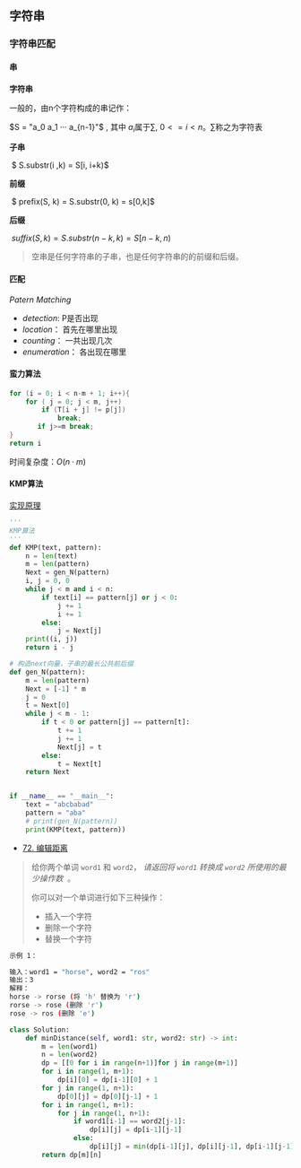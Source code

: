 ## 字符串

### 字符串匹配

#### 串

**字符串**

一般的，由n个字符构成的串记作：

$S = "a_0 a_1 ··· a_{n-1}"$ , 其中 $a_i$属于$\sum$, $0<=i<n$。$\sum$称之为字符表

**子串**

​                                  $ S.substr(i ,k) = S[i, i+k)$

**前缀**

​                                   $ prefix(S, k) = S.substr(0, k) = s[0,k]$

**后缀**

​                                   $suffix(S, k) = S.substr(n-k, k) = S[n-k, n)$

> 空串是任何字符串的子串，也是任何字符串的的前缀和后缀。

#### 匹配

$Patern\ Matching$

- $detection:$  P是否出现
- $ location：$ 首先在哪里出现
- $ counting：$ 一共出现几次
- $ enumeration：$ 各出现在哪里

#### 蛮力算法

```c
for (i = 0; i < n-m + 1; i++){
    for ( j = 0; j < m, j++)
        if (T[i + j] != p[j])
            break;
       if j>=m break;
}
return i
```

时间复杂度：$O(n·m)$

#### KMP算法

[实现原理](https://www.bilibili.com/video/BV1Px411z7Yo?t=410)

```python
'''
KMP算法
'''
def KMP(text, pattern):
    n = len(text)
    m = len(pattern)
    Next = gen_N(pattern)
    i, j = 0, 0
    while j < m and i < n:
        if text[i] == pattern[j] or j < 0:
            j += 1
            i += 1
        else:
            j = Next[j]
    print((i, j))
    return i - j

# 构造next向量，子串的最长公共前后缀
def gen_N(pattern):
    m = len(pattern)
    Next = [-1] * m
    j = 0
    t = Next[0]
    while j < m - 1:
        if t < 0 or pattern[j] == pattern[t]:
            t += 1
            j += 1
            Next[j] = t
        else:
            t = Next[t]
    return Next


if __name__ == "__main__":
    text = "abcbabad"
    pattern = "aba"
    # print(gen_N(pattern))
    print(KMP(text, pattern))
```

- [72. 编辑距离](https://leetcode.cn/problems/edit-distance/)

> 给你两个单词 `word1` 和 `word2`， *请返回将 `word1` 转换成 `word2` 所使用的最少操作数*  。
> 
> 你可以对一个单词进行如下三种操作：
> 
> - 插入一个字符
> - 删除一个字符
> - 替换一个字符

```bash
示例 1：

输入：word1 = "horse", word2 = "ros"
输出：3
解释：
horse -> rorse (将 'h' 替换为 'r')
rorse -> rose (删除 'r')
rose -> ros (删除 'e')
```

```py
class Solution:
    def minDistance(self, word1: str, word2: str) -> int:
        m = len(word1)
        n = len(word2)
        dp = [[0 for i in range(n+1)]for j in range(m+1)]
        for i in range(1, m+1):
            dp[i][0] = dp[i-1][0] + 1
        for j in range(1, n+1):
            dp[0][j] = dp[0][j-1] + 1
        for i in range(1, m+1):
            for j in range(1, n+1):
                if word1[i-1] == word2[j-1]:
                    dp[i][j] = dp[i-1][j-1]
                else:
                    dp[i][j] = min(dp[i-1][j], dp[i][j-1], dp[i-1][j-1]) + 1
        return dp[m][n]
```
